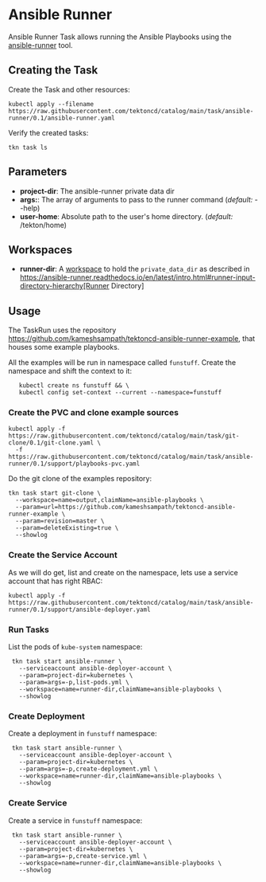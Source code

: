 # Ansible Runner

Ansible Runner Task allows running the Ansible Playbooks using the [ansible-runner](https://ansible-runner.readthedocs.io/) tool.

## Creating the Task

Create the Task and other resources:

```shell
kubectl apply --filename https://raw.githubusercontent.com/tektoncd/catalog/main/task/ansible-runner/0.1/ansible-runner.yaml
```

Verify the created tasks:

```shell
tkn task ls
```

## Parameters

* **project-dir**: The ansible-runner private data dir
* **args:**: The array of arguments to pass to the runner command (_default:_ --help)
* **user-home**: Absolute path to the user's home directory. (_default:_ /tekton/home)

## Workspaces

* **runner-dir**: A [workspace](https://github.com/tektoncd/pipeline/blob/main/docs/workspaces.md) to hold the `private_data_dir` as described in https://ansible-runner.readthedocs.io/en/latest/intro.html#runner-input-directory-hierarchy[Runner Directory]

## Usage

The TaskRun uses the repository https://github.com/kameshsampath/tektoncd-ansible-runner-example, that houses some example playbooks.

All the examples will be run in namespace called `funstuff`. Create the namespace and shift the context to it:

```shell
   kubectl create ns funstuff && \
   kubectl config set-context --current --namespace=funstuff
```

### Create the PVC and clone example sources

```shell
kubectl apply -f https://raw.githubusercontent.com/tektoncd/catalog/main/task/git-clone/0.1/git-clone.yaml \
  -f  https://raw.githubusercontent.com/tektoncd/catalog/main/task/ansible-runner/0.1/support/playbooks-pvc.yaml
```

Do the git clone of the examples repository:

```shell
tkn task start git-clone \
  --workspace=name=output,claimName=ansible-playbooks \
  --param=url=https://github.com/kameshsampath/tektoncd-ansible-runner-example \
  --param=revision=master \
  --param=deleteExisting=true \
  --showlog
```

### Create the Service Account

As we will do get, list and create on the namespace, lets use a service account that has right RBAC:

```shell
kubectl apply -f  https://raw.githubusercontent.com/tektoncd/catalog/main/task/ansible-runner/0.1/support/ansible-deployer.yaml
```

### Run Tasks

List the pods of `kube-system` namespace:

```shell
 tkn task start ansible-runner \
   --serviceaccount ansible-deployer-account \
   --param=project-dir=kubernetes \
   --param=args=-p,list-pods.yml \
   --workspace=name=runner-dir,claimName=ansible-playbooks \
   --showlog
```

### Create Deployment

Create a deployment in  `funstuff` namespace:

```shell
 tkn task start ansible-runner \
   --serviceaccount ansible-deployer-account \
   --param=project-dir=kubernetes \
   --param=args=-p,create-deployment.yml \
   --workspace=name=runner-dir,claimName=ansible-playbooks \
   --showlog
```

### Create Service

Create a service in `funstuff` namespace:

```shell
 tkn task start ansible-runner \
   --serviceaccount ansible-deployer-account \
   --param=project-dir=kubernetes \
   --param=args=-p,create-service.yml \
   --workspace=name=runner-dir,claimName=ansible-playbooks \
   --showlog
```
